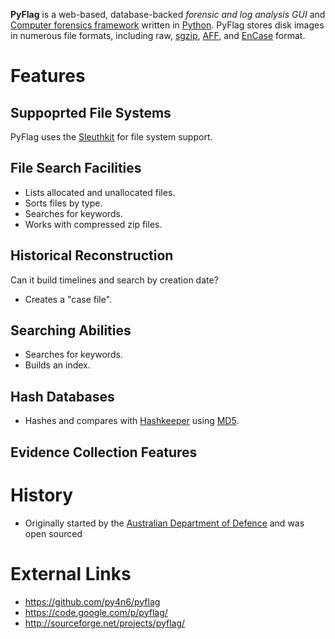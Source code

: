 **PyFlag** is a web-based, database-backed *forensic and log analysis
GUI* and [Computer forensics
framework](Computer_forensics_framework "wikilink") written in
[Python](Python "wikilink"). PyFlag stores disk images in numerous file
formats, including raw, [sgzip](sgzip "wikilink"),
[AFF](AFF "wikilink"), and [EnCase](EnCase "wikilink") format.

# Features

## Suppoprted File Systems

PyFlag uses the [Sleuthkit](Sleuthkit "wikilink") for file system
support.

## File Search Facilities

- Lists allocated and unallocated files.
- Sorts files by type.
- Searches for keywords.
- Works with compressed zip files.

## Historical Reconstruction

Can it build timelines and search by creation date?

- Creates a "case file".

## Searching Abilities

- Searches for keywords.
- Builds an index.

## Hash Databases

- Hashes and compares with [Hashkeeper](Hashkeeper "wikilink") using
  [MD5](MD5 "wikilink").

## Evidence Collection Features

# History

- Originally started by the [Australian Department of
  Defence](Australian_Department_of_Defence "wikilink") and was open
  sourced

# External Links

- <https://github.com/py4n6/pyflag>
- <https://code.google.com/p/pyflag/>
- <http://sourceforge.net/projects/pyflag/>